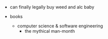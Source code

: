 - can finally legally buy weed and alc baby

- books
  - computer science & software engineering
    - the mythical man-month
